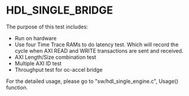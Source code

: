 # HDL_SINGLE_BRIDGE

The purpose of this test includes:
* Run on hardware
* Use four Time Trace RAMs to do latency test. Which will record the cycle when AXI READ and WRITE transactions are sent and received.
* AXI Length/Size combination test
* Multiple AXI ID test
* Throughput test for oc-accel bridge

For the detailed usage, please go to "sw/hdl_single_engine.c", Usage() function.
